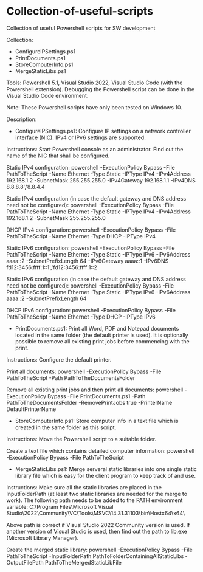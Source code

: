 # Collection-of-useful-scripts
Collection of useful Powershell scripts for SW development

Collection:
- ConfigureIPSettings.ps1
- PrintDocuments.ps1
- StoreComputerInfo.ps1
- MergeStaticLibs.ps1

Tools: Powershell 5.1, Visual Studio 2022, Visual Studio Code (with the Powershell extension). 
Debugging the Powershell script can be done in the Visual Studio Code environment.

Note: These Powershell scripts have only been tested on Windows 10.

Description: 

- ConfigureIPSettings.ps1: 
Configure IP settings on a network controller interface (NIC). IPv4 or IPv6 settings are supported.

Instructions: Start Powershell console as an administrator. Find out the name of the NIC that shall be configured.

Static IPv4 configuration: 
powershell -ExecutionPolicy Bypass -File PathToTheScript -Name Ethernet -Type Static -IPType IPv4 -IPv4Address 192.168.1.2 -SubnetMask 255.255.255.0 -IPv4Gateway 192.168.1.1 -IPv4DNS 8.8.8.8','8.8.4.4

Static IPv4 configuration (in case the default gateway and DNS address need not be configured): 
powershell -ExecutionPolicy Bypass -File PathToTheScript -Name Ethernet -Type Static -IPType IPv4 -IPv4Address 192.168.1.2 -SubnetMask 255.255.255.0 

DHCP IPv4 configuration: 
powershell -ExecutionPolicy Bypass -File PathToTheScript -Name Ethernet -Type DHCP -IPType IPv4

Static IPv6 configuration: 
powershell -ExecutionPolicy Bypass -File PathToTheScript -Name Ethernet -Type Static -IPType IPv6 -IPv6Address aaaa::2 -SubnetPrefixLength 64 -IPv6Gateway aaaa::1 -IPv6DNS fd12:3456:ffff:1::1','fd12:3456:ffff:1::2

Static IPv6 configuration (in case the default gateway and DNS address need not be configured): 
powershell -ExecutionPolicy Bypass -File PathToTheScript -Name Ethernet -Type Static -IPType IPv6 -IPv6Address aaaa::2 -SubnetPrefixLength 64

DHCP IPv6 configuration: 
powershell -ExecutionPolicy Bypass -File PathToTheScript -Name Ethernet -Type DHCP -IPType IPv6

- PrintDocuments.ps1: Print all Word, PDF and Notepad documents located in the same folder (the default printer is used).
It is optionally possible to remove all existing print jobs before commencing with the print.

Instructions: Configure the default printer.

Print all documents: 
powershell -ExecutionPolicy Bypass -File PathToTheScript -Path PathToTheDocumentsFolder

Remove all existing print jobs and then print all documents: 
powershell -ExecutionPolicy Bypass -File PrintDocuments.ps1 -Path PathToTheDocumentsFolder -RemovePrintJobs true -PrinterName DefaultPrinterName

- StoreComputerInfo.ps1: Store computer info in a text file which is created in the same folder as this script.

Instructions: Move the Powershell script to a suitable folder.

Create a text file which contains detailed computer information:
powershell -ExecutionPolicy Bypass -File PathToTheScript

- MergeStaticLibs.ps1: Merge serveral static libraries into one single static library file which is easy for the client program to keep track of and use.

Instructions: Make sure all the static libraries are placed in the InputFolderPath (at least two static libraries are needed for the merge to work).
The following path needs to be added to the PATH environment variable: 
C:\Program Files\Microsoft Visual Studio\2022\Community\VC\Tools\MSVC\14.31.31103\bin\Hostx64\x64\

Above path is correct if Visual Studio 2022 Community version is used. If another version of Visual Studio is used, then find out the path to lib.exe
(Microsoft Library Manager).

Create the merged static library:
powershell -ExecutionPolicy Bypass -File PathToTheScript -InputFolderPath PathToFolderContainingAllStaticLibs -OutputFilePath PathToTheMergedStaticLibFile
